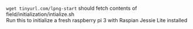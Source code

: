 `wget tinyurl.com/lpng-start` should fetch contents of field/initialization/intialize.sh  
Run this to initialize a fresh raspberry pi 3 with Raspian Jessie Lite installed
